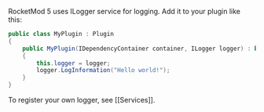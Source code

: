 RocketMod 5 uses ILogger service for logging.
Add it to your plugin like this:

```cs
public class MyPlugin : Plugin
{
    public MyPlugin(IDependencyContainer container, ILogger logger) : base(container)
    {
        this.logger = logger;
        logger.LogInformation("Hello world!");
    }
}
```

To register your own logger, see [[Services]].